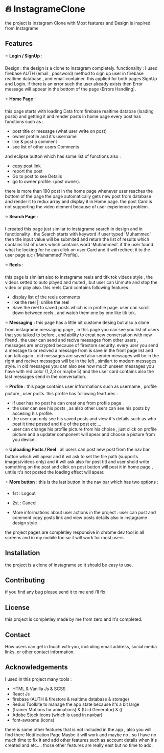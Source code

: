 #  :fire: InstagrameClone

the project is Instagram Clone with Most features and Design is inspired from Instagrame

## Features

:star: **Login / SignUp** : <br/><br/>
Design : the design is a clone to instagram completely.
functionality : I used firebase AUTH (email , password) method to sign up user in firebase realtime database , and email container.
this applied for both pages SignUp and Login.
if there is an error such the user already exists then Error message will appear in the bottom of the page (Errors Handling).



:star: **Home Page** : <br/><br/>
this page starts with loading Data from firebase realtime databse (loading posts) and getting it and render posts in home page 
every post has functions such as : 
- post title or message (what user write on post)
- owner  profile and it's username
- like & post a comment
- see list of other users Comments

and eclipse button which has some list of functions also  : 
- copy post link
- report the post
- Go to post to see Details
- go to owner profile. (post owner).

there is more than 190 post in the home page whenever user reaches the bottom of the page the page automatically gets new post from database and render it to redux array and display it in Home page.
the post Card is not supporting the video element because of user experience problem.

:star: **Search Page** : <br/><br/>
I created this page just similar to instagrame search in design and in functionality .
the Search starts with keyword if user typed 'Muhammed' then the input value will be submited and return the list of results which contains list of users which contains word 'Muhammed'.
if the user found what he looking for he can click on user Card and it will redirect it to the user page e.c ('Muhammed' Profile).

 :star: **Reels** : <br/><br/>
 this page is similart also to instagrame reels and titk tok videos style , the videos setted to auto played and muted , but user can Unmute and stop the video or play also.
 this reels Card contains following features : 
 - display list of the reels comments 
 - like the reel || unlike the reel
 - Save the reel to saved posts which is in profile page.
user can scroll down between reels , and watch them one by one like tik tok.
 
:star: **Messaging** : this page has a little bit custome desing but also a clone from instagrame messaging page  , in this page you can see you list of users that you talked to before , and ability to creat new conversation with new firend .
the user can send and recive messages from other users , messages are encrypted because of firestore security.
every user you send a message to or recived a message from is save in the front page list and can talk again , old messages are saved also sender messages will be in the right and reciver messages will be in the left , similart to modern messages style.
in old messages you can also see how much unseen messages you have with red color (1,2,3 or maybe 5)
and the user card contains also the last messages send in the conversation.


:star: **Profile** : this page contains user infrormations such as username , profile picture , user posts.
this profile has following feartures  : 
- if user has no post he can creat one from profile page .
- the user can see his posts , as also other users can see his posts by accesing his profile.
- the user can only see his saved posts and view it's details such as who post it time posted and tile of the post etc....
- user can change his profile picture from his choise , just click on profile picture and a updater component will apear and choose a picture from you device.

:star: **Uploading Posts / Reel** : all users can post new post from the nav bar button which will apear and it wil ask to set the file path (supports images/videos only) and it will ask also for post titl and user shold write something on the post and click on post button will post it in home page ,
untile it's not posted the loading effect will apear.

:star: **More button** :  this is the last button in the nav bar which has two options : 
- 1st : Logout
- 2st : Cancel

- More informations about user actions in the project : 
user can post and comment copy posts link and view posts details also in instagrame design style


the project pages are completley responsive in chrome dev tool in all screens and in my mobile too so it will work for most users.


## Installation

the project is a clone of instagrame so it should be easy to use.


## Contributing

if you find any bug please send it to me and i'll fix.

## License
this project is completley made by me from zero and it's completed.


## Contact

How users can get in touch with you, including email address, social media links, or other contact information.

## Acknowledgements

I used in this project many tools :

- HTML  & Vanilla Js & SCSS
- React Js 
- firebase (AUTH & firestore & realtime database & storage)
- Redux Toolkite to manage the app state because it's a bit large
- (framer Motions for animations) & (Uiid Generator) & ()
- Adobe Stock Icons (which is used in navbar)
- font-awsome (icons)

there is some other features that is not included in the app , also you will find there Notification Page Maybe it will work and maybe no , so I have no much time to fix it and add other features such as account details when it's created and etc....
those other features are really east but no time to add.
